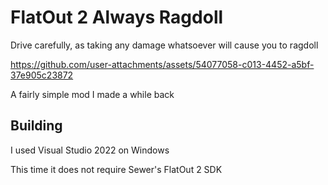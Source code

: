 # FlatOut 2 Always Ragdoll

Drive carefully, as taking any damage whatsoever will cause you to ragdoll

https://github.com/user-attachments/assets/54077058-c013-4452-a5bf-37e905c23872

A fairly simple mod I made a while back

## Building
I used Visual Studio 2022 on Windows

This time it does not require Sewer's FlatOut 2 SDK
